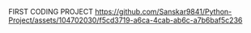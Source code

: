 FIRST CODING PROJECT
https://github.com/Sanskar9841/Python-Project/assets/104702030/f5cd3719-a6ca-4cab-ab6c-a7b6baf5c236
